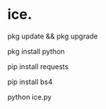 # ice.   
pkg update && pkg upgrade

pkg install python
       
pip install requests
      
 pip install bs4

 
 python ice.py





